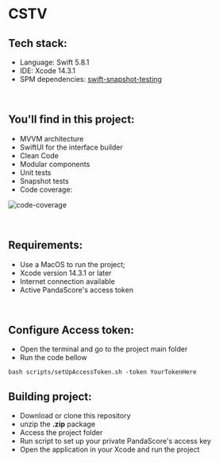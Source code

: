 # CSTV

## Tech stack:
- Language: Swift 5.8.1
- IDE: Xcode 14.3.1
- SPM dependencies: [swift-snapshot-testing](https://github.com/pointfreeco/swift-snapshot-testing)
<br>

## You'll find in this project:
- MVVM architecture
- SwiftUI for the interface builder
- Clean Code
- Modular components
- Unit tests
- Snapshot tests
- Code coverage:

![code-coverage](https://github.com/mmgoncalves/cstv/assets/12902827/129f5c52-6bb7-43a0-a1fa-1ba045d4253f)

<br>

## Requirements: 
- Use a MacOS to run the project;
- Xcode version 14.3.1 or later
- Internet connection available
- Active PandaScore's access token

<br>

## Configure Access token:
- Open the terminal and go to the project main folder
- Run the code bellow
  
 `bash scripts/setUpAccessToken.sh -token YourTokenHere` 
<br>

## Building project:
- Download or clone this repository
- unzip the **.zip** package 
- Access the project folder
- Run script to set up your private PandaScore's access key
- Open the application in your Xcode and run the project


<br><br>
